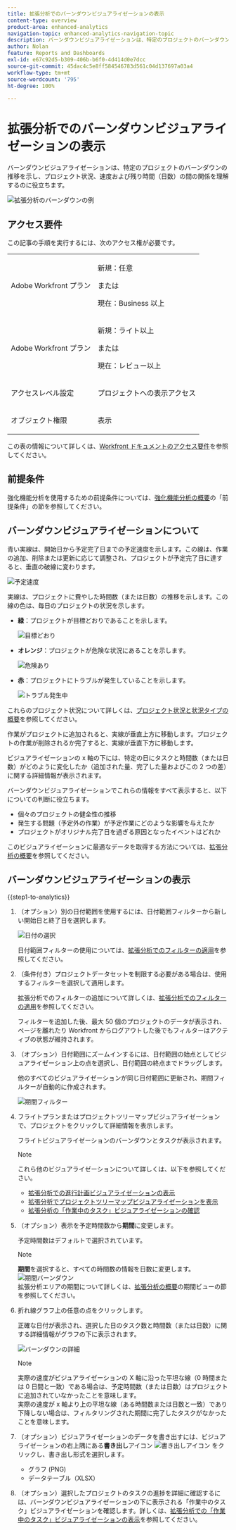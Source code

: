 ```yaml
---
title: 拡張分析でのバーンダウンビジュアライゼーションの表示
content-type: overview
product-area: enhanced-analytics
navigation-topic: enhanced-analytics-navigation-topic
description: バーンダウンビジュアライゼーションは、特定のプロジェクトのバーンダウンの推移を示し、プロジェクト状況、速度および残り時間（日数）の間の関係を理解するのに役立ちます。
author: Nolan
feature: Reports and Dashboards
exl-id: e67c92d5-b309-406b-b6f0-4d414d0e7dcc
source-git-commit: 45dac4c5e8ff584546783d561c04d137697a03a4
workflow-type: tm+mt
source-wordcount: '795'
ht-degree: 100%

---
```


# 拡張分析でのバーンダウンビジュアライゼーションの表示

<!-- Audited: 12/2023 -->

バーンダウンビジュアライゼーションは、特定のプロジェクトのバーンダウンの推移を示し、プロジェクト状況、速度および残り時間（日数）の間の関係を理解するのに役立ちます。

![拡張分析のバーンダウンの例](assets/burndown120623.png)

## アクセス要件

この記事の手順を実行するには、次のアクセス権が必要です。

<table style="table-layout:auto"> 
 <col> 
 <col> 
 <tbody> 
  <tr> 
   <td role="rowheader">Adobe Workfront プラン</td> 
   <td>
      <p>新規：任意</p>
      <p>または</p>
      <p>現在：Business 以上</p></td>
  </tr> 
  <tr> 
   <td role="rowheader">Adobe Workfront プラン</td> 
   <td>
      <p>新規：ライト以上</p>
      <p>または</p>
      <p>現在：レビュー以上</p>
   </td> 
  </tr> 
  <tr> 
   <td role="rowheader">アクセスレベル設定</td> 
   <td> <p>プロジェクトへの表示アクセス</p> </td> 
  </tr> 
  <tr> 
   <td role="rowheader">オブジェクト権限</td> 
   <td> <p>表示</p> </td>
  </tr> 
 </tbody> 
</table>

この表の情報について詳しくは、[Workfront ドキュメントのアクセス要件](/help/quicksilver/administration-and-setup/add-users/access-levels-and-object-permissions/access-level-requirements-in-documentation.md)を参照してください。

## 前提条件

強化機能分析を使用するための前提条件については、[強化機能分析の概要](../enhanced-analytics/enhanced-analytics-overview.md)の「前提条件」の節を参照してください。

## バーンダウンビジュアライゼーションについて

青い実線は、開始日から予定完了日までの予定速度を示します。この線は、作業の追加、削除または更新に応じて調整され、プロジェクトが予定完了日に達すると、垂直の破線に変わります。

![予定速度](assets/burndown-planned-line.png)

実線は、プロジェクトに費やした時間数（または日数）の推移を示します。この線の色は、毎日のプロジェクトの状況を示します。

* **緑**：プロジェクトが目標どおりであることを示します。

  ![目標どおり](assets/burndown-green.png)

* **オレンジ**：プロジェクトが危険な状況にあることを示します。

  ![危険あり](assets/burndown-orange.png)

* **赤**：プロジェクトにトラブルが発生していることを示します。

  ![トラブル発生中](assets/burndown-red.png)

これらのプロジェクト状況について詳しくは、[プロジェクト状況と状況タイプの概要](../manage-work/projects/manage-projects/project-condition-and-condition-type.md)を参照してください。

作業がプロジェクトに追加されると、実線が垂直上方に移動します。プロジェクトの作業が削除されるか完了すると、実線が垂直下方に移動します。

ビジュアライゼーションの x 軸の下には、特定の日にタスクと時間数（または日数）がどのように変化したか（追加された量、完了した量およびこの 2 つの差）に関する詳細情報が表示されます。

バーンダウンビジュアライゼーションでこれらの情報をすべて表示すると、以下についての判断に役立ちます。

* 個々のプロジェクトの健全性の推移
* 発生する問題（予定外の作業）が予定作業にどのような影響を与えたか
* プロジェクトがオリジナル完了日を過ぎる原因となったイベントはどれか

このビジュアライゼーションに最適なデータを取得する方法については、[拡張分析の概要](../enhanced-analytics/enhanced-analytics-overview.md)を参照してください。

## バーンダウンビジュアライゼーションの表示

{{step1-to-analytics}}

1. （オプション）別の日付範囲を使用するには、日付範囲フィルターから新しい開始日と終了日を選択します。

   ![日付の選択](assets/filters-select-date-range-350x344.png)

   日付範囲フィルターの使用については、[拡張分析でのフィルターの適用](../enhanced-analytics/use-enhanced-analytics-filters.md)を参照してください。

1. （条件付き）プロジェクトデータセットを制限する必要がある場合は、使用するフィルターを選択して適用します。

   拡張分析でのフィルターの追加について詳しくは、[拡張分析でのフィルターの適用](../enhanced-analytics/use-enhanced-analytics-filters.md)を参照してください。

   フィルターを追加した後、最大 50 個のプロジェクトのデータが表示され、ページを離れたり Workfront からログアウトした後でもフィルターはアクティブの状態が維持されます。

1. （オプション）日付範囲にズームインするには、日付範囲の始点としてビジュアライゼーション上の点を選択し、日付範囲の終点までドラッグします。

   他のすべてのビジュアライゼーションが同じ日付範囲に更新され、期間フィルターが自動的に作成されます。

   ![期間フィルター](assets/timeframe-filter-350x220.png)

1. フライトプランまたはプロジェクトツリーマップビジュアライゼーションで、プロジェクトをクリックして詳細情報を表示します。

   フライトビジュアライゼーションのバーンダウンとタスクが表示されます。

   >[!NOTE]
   >
   >これら他のビジュアライゼーションについて詳しくは、以下を参照してください。
   >
   >   * [拡張分析での進行計画ビジュアライゼーションの表示](../enhanced-analytics/flight-plan-overview.md)
   >   * [拡張分析でプロジェクトツリーマップビジュアライゼーションを表示](../enhanced-analytics/project-treemap-overview.md)
   >   * [拡張分析の「作業中のタスク」ビジュアライゼーションの確認](../enhanced-analytics/tasks-in-flight-overview.md)
   >

1. （オプション）表示を予定時間数から&#x200B;**期間**&#x200B;に変更します。

   予定時間数はデフォルトで選択されています。

   >[!NOTE]
   >
   >**期間**&#x200B;を選択すると、すべての時間数の情報を日数に変更します。\
   >![期間バーンダウン](assets/duration-burndown-350x112.png)\
   >拡張分析エリアの期間について詳しくは、[拡張分析の概要](../enhanced-analytics/enhanced-analytics-overview.md#duration-view)の期間ビューの節を参照してください。

1. 折れ線グラフ上の任意の点をクリックします。

   正確な日付が表示され、選択した日のタスク数と時間数（または日数）に関する詳細情報がグラフの下に表示されます。

   ![バーンダウンの詳細](assets/burndown-task-and-hour-changes-350x121.png)

   >[!NOTE]
   >
   >実際の速度がビジュアライゼーションの X 軸に沿った平坦な線（0 時間または 0 日間と一致）である場合は、予定時間数（または日数）はプロジェクトに追加されていなかったことを意味します。\
   >実際の速度が x 軸より上の平坦な線（ある時間数または日数と一致）であり下降しない場合は、フィルタリングされた期間に完了したタスクがなかったことを意味します。

1. （オプション）ビジュアライゼーションのデータを書き出すには、ビジュアライゼーションの右上隅にある&#x200B;**書き出し**&#x200B;アイコン ![書き出しアイコン](assets/export.png) をクリックし、書き出し形式を選択します。

   * グラフ (PNG)
   * データテーブル（XLSX）

1. （オプション）選択したプロジェクトのタスクの進捗を詳細に確認するには、バーンダウンビジュアライゼーションの下に表示される「作業中のタスク」ビジュアライゼーションを確認します。詳しくは、[拡張分析での「作業中のタスク」ビジュアライゼーションの表示](/help/quicksilver/enhanced-analytics/tasks-in-flight-overview.md)を参照してください。
